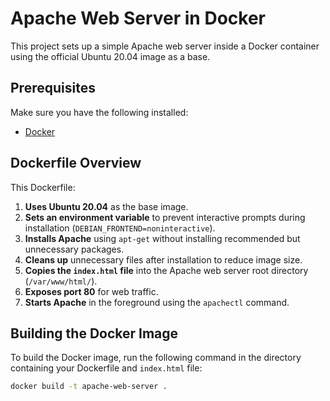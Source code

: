 # Apache Web Server in Docker

This project sets up a simple Apache web server inside a Docker container using the official Ubuntu 20.04 image as a base.

## Prerequisites

Make sure you have the following installed:

- [Docker](https://www.docker.com/get-started)

## Dockerfile Overview

This Dockerfile:

1. **Uses Ubuntu 20.04** as the base image.
2. **Sets an environment variable** to prevent interactive prompts during installation (`DEBIAN_FRONTEND=noninteractive`).
3. **Installs Apache** using `apt-get` without installing recommended but unnecessary packages.
4. **Cleans up** unnecessary files after installation to reduce image size.
5. **Copies the `index.html` file** into the Apache web server root directory (`/var/www/html/`).
6. **Exposes port 80** for web traffic.
7. **Starts Apache** in the foreground using the `apachectl` command.

## Building the Docker Image

To build the Docker image, run the following command in the directory containing your Dockerfile and `index.html` file:

```bash
docker build -t apache-web-server .
